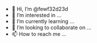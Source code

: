 - 👋 Hi, I’m @fewf32d23d
- 👀 I’m interested in ...
- 🌱 I’m currently learning ...
- 💞️ I’m looking to collaborate on ...
- 📫 How to reach me ...

<!---
fewf32d23d/fewf32d23d is a ✨ special ✨ repository because its `README.md` (this file) appears on your GitHub profile.
You can click the Preview link to take a look at your changes.
--->
